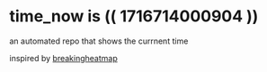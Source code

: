 # time_now is (( 1716714000904 ))

an automated repo that shows the currnent time

inspired by [breakingheatmap](https://github.com/breakingheatmap/breakingheatmap)